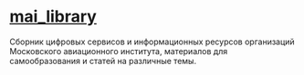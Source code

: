 # [mai_library](https://mai-library.ru)
Сборник цифровых сервисов и информационных ресурсов организаций Московского авиационного института, материалов для самообразования и статей на различные темы.
